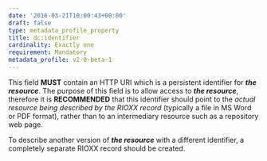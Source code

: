 ```yaml
---
date: '2016-03-21T10:00:43+00:00'
draft: false
type: metadata_profile_property
title: dc:identifier
cardinality: Exactly one
requirement: Mandatory
metadata_profile: v2-0-beta-1
---
```

This field **MUST** contain an HTTP URI which is a persistent identifier for ***the resource***. The purpose of this field is to allow access to ***the resource***, therefore it is **RECOMMENDED** that this identifier should point to the *actual resource being described by the RIOXX record* (typically a file in MS Word or PDF format), rather than to an intermediary resource such as a repository web page.

To describe another version of ***the resource*** with a different identifier, a completely separate RIOXX record should be created.
